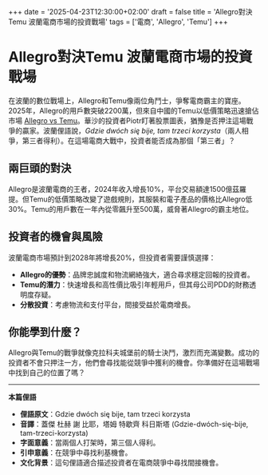 +++
date = '2025-04-23T12:30:00+02:00'
draft = false
title = 'Allegro對決Temu 波蘭電商市場的投資戰場'
tags = ['電商', 'Allegro', 'Temu']
+++

# Allegro對決Temu 波蘭電商市場的投資戰場

在波蘭的數位戰場上，Allegro和Temu像兩位角鬥士，爭奪電商霸主的寶座。2025年，Allegro的用戶數突破2200萬，但來自中國的Temu以低價策略迅速搶佔市場 [Allegro vs Temu](https://www.forbes.pl/biznes/allegro-vs-temu-rozni-gracze-graja-w-tej-samej-niby-grze/9d6csej)。華沙的投資者Piotr盯著股票圖表，猶豫是否押注這場戰爭的贏家。波蘭俚語說，*Gdzie dwóch się bije, tam trzeci korzysta*（兩人相爭，第三者得利）。在這場電商大戰中，投資者能否成為那個「第三者」？

## 兩巨頭的對決

Allegro是波蘭電商的王者，2024年收入增長10%，平台交易額達1500億茲羅提。但Temu的低價策略改變了遊戲規則，其服裝和電子產品的價格比Allegro低30%。Temu的用戶數在一年內從零飆升至500萬，威脅著Allegro的霸主地位。

## 投資者的機會與風險

波蘭電商市場預計到2028年將增長20%，但投資者需要謹慎選擇：

- **Allegro的優勢**：品牌忠誠度和物流網絡強大，適合尋求穩定回報的投資者。
- **Temu的潛力**：快速增長和高性價比吸引年輕用戶，但其母公司PDD的財務透明度存疑。
- **分散投資**：考慮物流和支付平台，間接受益於電商增長。

## 你能學到什麼？

Allegro與Temu的戰爭就像克拉科夫城堡前的騎士決鬥，激烈而充滿變數。成功的投資者不會只押注一方，他們會尋找能從競爭中獲利的機會。你準備好在這場戰場中找到自己的位置了嗎？

---

**本篇俚語**

- **俚語原文**：Gdzie dwóch się bije, tam trzeci korzysta
- **音譯**：蓋傑 杜赫 謝 比耶，塔姆 特歇齊 科日斯塔 (Gdzie-dwóch-się-bije, tam-trzeci-korzysta)
- **字面意義**：當兩個人打架時，第三個人得利。
- **引申意義**：在競爭中尋找利基機會。
- **文化背景**：這句俚語適合描述投資者在電商競爭中尋找間接機會。